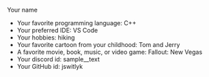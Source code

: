Your name
- Your favorite programming language: C++
- Your preferred IDE: VS Code
- Your hobbies: hiking
- Your favorite cartoon from your childhood: Tom and Jerry
- A favorite movie, book, music, or video game: Fallout: New Vegas
- Your discord id: sample__text
- Your GitHub id: jswitlyk